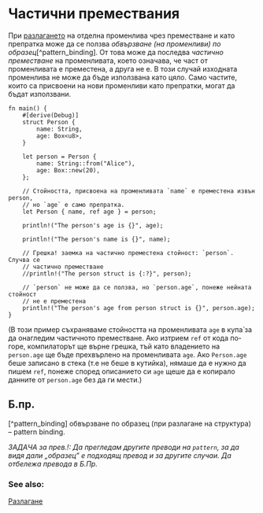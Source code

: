 # Частични премествания

При [разлагането][destructuring] на отделна променлива чрез преместване и като
препратка може да се ползва _обвързване (на променливи) по
образец_[^pattern_binding]. От това може да последва _частично преместване_ на
променливата, което означава, че част от променливата е преместена, а друга не
е. В този случай изходната променлива не може да бъде използвана като цяло.
Само частите, които са присвоени на нови променливи като препратки, могат да
бъдат използвани. 

```rust,editable
fn main() {
    #[derive(Debug)]
    struct Person {
        name: String,
        age: Box<u8>,
    }

    let person = Person {
        name: String::from("Alice"),
        age: Box::new(20),
    };

    // Стойността, присвоена на променливата `name` е преместена извън person,
    // но `age` е само препратка.
    let Person { name, ref age } = person;

    println!("The person's age is {}", age);

    println!("The person's name is {}", name);

    // Грешка! заемка на частично преместена стойност: `person`. Случва се
    // частично преместване
    //println!("The person struct is {:?}", person);

    // `person` не може да се ползва, но `person.age`, понеже нейната стойност
    // не е преместена
    println!("The person's age from person struct is {}", person.age);
}

```
(В този пример съхраняваме стойността на променливата `age` в купа̀ за да
онагледим частичното преместване. Ако изтрием `ref` от кода по-горе,
компилаторът ще върне грешка, тъй като владението на `person.age` ще бъде
прехвърлено на променливата `age`. Ако `Person.age` беше записано в стека (т.е
не беше в кутийка), нямаше да е нужно да пишем `ref`, понеже според описанието
си `age` щеше да е копирало данните от `person.age` без да ги мести.)

## Б.пр.

[^pattern_binding] обвързване по образец (при разлагане на структура) – pattern binding.

_ЗАДАЧА за прев.!: Да прегледам другите преводи на `pattern`,  за да видя дали „образец”
е подходящ превод и за другите случаи. Да отбележа превода в Б.Пр._

### See also:
[Разлагане][destructuring]

[destructuring]: ../../flow_control/match/destructuring.md
